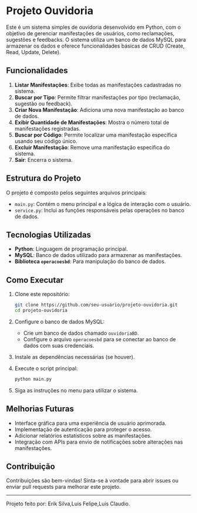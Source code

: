# Projeto Ouvidoria 

Este é um sistema simples de ouvidoria desenvolvido em Python, com o objetivo de gerenciar manifestações de usuários, como reclamações, sugestões e feedbacks. O sistema utiliza um banco de dados MySQL para armazenar os dados e oferece funcionalidades básicas de CRUD (Create, Read, Update, Delete).

## Funcionalidades

1. **Listar Manifestações**: Exibe todas as manifestações cadastradas no sistema.
2. **Buscar por Tipo**: Permite filtrar manifestações por tipo (reclamação, sugestão ou feedback).
3. **Criar Nova Manifestação**: Adiciona uma nova manifestação ao banco de dados.
4. **Exibir Quantidade de Manifestações**: Mostra o número total de manifestações registradas.
5. **Buscar por Código**: Permite localizar uma manifestação específica usando seu código único.
6. **Excluir Manifestação**: Remove uma manifestação específica do sistema.
7. **Sair**: Encerra o sistema.

## Estrutura do Projeto

O projeto é composto pelos seguintes arquivos principais:

- `main.py`: Contém o menu principal e a lógica de interação com o usuário.
- `service.py`: Inclui as funções responsáveis pelas operações no banco de dados.

## Tecnologias Utilizadas

- **Python**: Linguagem de programação principal.
- **MySQL**: Banco de dados utilizado para armazenar as manifestações.
- **Biblioteca `operacoesbd`**: Para manipulação do banco de dados.

## Como Executar

1. Clone este repositório:
   ```bash
   git clone https://github.com/seu-usuario/projeto-ouvidoria.git
   cd projeto-ouvidoria
   ```

2. Configure o banco de dados MySQL:
   - Crie um banco de dados chamado `ouvidoriaBD`.
   - Configure o arquivo `operacoesbd` para se conectar ao banco de dados com suas credenciais.

3. Instale as dependências necessárias (se houver).

4. Execute o script principal:
   ```bash
   python main.py
   ```

5. Siga as instruções no menu para utilizar o sistema.

## Melhorias Futuras

- Interface gráfica para uma experiência de usuário aprimorada.
- Implementação de autenticação para proteger o acesso.
- Adicionar relatórios estatísticos sobre as manifestações.
- Integração com APIs para envio de notificações sobre alterações nas manifestações.

## Contribuição

Contribuições são bem-vindas! Sinta-se à vontade para abrir issues ou enviar pull requests para melhorar este projeto.

---------------------------------------------------------------------------------------------------------------------------------------

Projeto feito por: Erik Silva,Luis Felipe,Luis Claudio.
